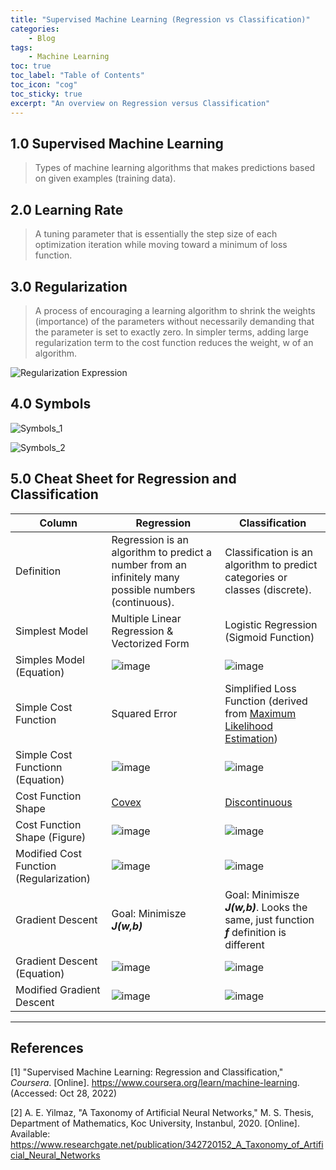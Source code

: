 ```yaml
---
title: "Supervised Machine Learning (Regression vs Classification)"
categories:
    - Blog
tags:
    - Machine Learning
toc: true
toc_label: "Table of Contents"
toc_icon: "cog"
toc_sticky: true
excerpt: "An overview on Regression versus Classification"
---
```


## 1.0 Supervised Machine Learning 
> Types of machine learning algorithms that makes predictions based on given examples (training data). 

## 2.0 Learning Rate 
> A tuning parameter that is essentially the step size of each optimization iteration while moving toward a minimum of loss function. 

## 3.0 Regularization 
> A process of encouraging a learning algorithm to shrink the weights (importance) of the parameters without necessarily demanding that the parameter is set to exactly zero. In simpler terms, adding large regularization term to the cost function reduces the weight, w of an algorithm.


![Regularization Expression](https://user-images.githubusercontent.com/79191009/198671127-22bfb5be-26a5-4833-8c87-7c488292af8b.png)

## 4.0 Symbols 
![Symbols_1](https://user-images.githubusercontent.com/79191009/198671899-d8eef0bc-7a52-4da9-888b-3fe712cc5644.png)

![Symbols_2](https://user-images.githubusercontent.com/79191009/198672051-911abdfe-b078-4d62-9c17-e362729addbe.png)


## 5.0 Cheat Sheet for Regression and Classification 
| Column | Regression | Classification |
|--------|------------|----------------|
| Definition | Regression is an algorithm to predict a number from an infinitely many possible numbers (continuous). | Classification is an algorithm to predict categories or classes (discrete). |
| Simplest Model | Multiple Linear Regression & Vectorized Form | Logistic Regression (Sigmoid Function) |
| Simples Model (Equation) | ![image](https://user-images.githubusercontent.com/79191009/198672821-ed80dc59-64b8-4d58-9f89-f148f13e66c8.png) | ![image](https://user-images.githubusercontent.com/79191009/198672763-c86c256c-3f4e-4244-89e9-b3773aa2199d.png) |
| Simple Cost Function | Squared Error | Simplified Loss Function (derived from [Maximum Likelihood Estimation](https://en.wikipedia.org/wiki/Maximum_likelihood_estimation#:~:text=In%20statistics%2C%20maximum%20likelihood%20estimation,observed%20data%20is%20most%20probable.)) |
| Simple Cost Functionn (Equation) | ![image](https://user-images.githubusercontent.com/79191009/198673137-65d08d54-fa0b-4ba6-a7fe-0f7154ff123a.png) | ![image](https://user-images.githubusercontent.com/79191009/198673214-b1df0dbd-1aae-43fd-8caf-86c6dbdfbabe.png) |
| Cost Function Shape | [Covex](https://www.coursera.org/learn/machine-learning) | [Discontinuous](https://www.researchgate.net/figure/Cost-function-for-Logistic-Regression_fig3_342720152) |
| Cost Function Shape (Figure) | ![image](https://user-images.githubusercontent.com/79191009/198675150-771bc0c9-f3f0-44c2-a1ff-e3001aaa6024.png) | ![image](https://user-images.githubusercontent.com/79191009/198675379-88ad07f5-322e-42c4-aed4-7cdbc038eaef.png) |
| Modified Cost Function (Regularization) | ![image](https://user-images.githubusercontent.com/79191009/198675505-cf8f1f90-5c80-4949-98e7-274cf32cad69.png) | ![image](https://user-images.githubusercontent.com/79191009/198675561-fb5abd6f-bd4c-4af6-a7b7-823270c78344.png) |
| Gradient Descent | Goal: Minimisze ***J(w,b)*** |  Goal: Minimisze ***J(w,b)***. Looks the same, just function ***f*** definition is different |
| Gradient Descent (Equation) | ![image](https://user-images.githubusercontent.com/79191009/198675678-33f27a4b-b27b-4d6d-93e1-8da4ee233c40.png) | ![image](https://user-images.githubusercontent.com/79191009/198675684-6aa47e64-7352-4850-ab30-5473d2f8182c.png) |
| Modified Gradient Descent | ![image](https://user-images.githubusercontent.com/79191009/198675989-e8b74e2c-6335-4785-a0d7-a63cf2da5fc9.png) | ![image](https://user-images.githubusercontent.com/79191009/198676017-ba0350dc-7451-4ee8-8e9c-21e36610b5c3.png) |

---
## References
[1] "Supervised Machine Learning: Regression and Classification," *Coursera*. [Online]. https://www.coursera.org/learn/machine-learning. (Accessed: Oct 28, 2022)

[2] A. E. Yilmaz, "A Taxonomy of Artificial Neural Networks," M. S. Thesis, Department of Mathematics, Koc University, Instanbul, 2020. [Online]. Available: https://www.researchgate.net/publication/342720152_A_Taxonomy_of_Artificial_Neural_Networks

